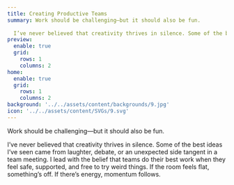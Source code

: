 ```yaml
---
title: Creating Productive Teams
summary: Work should be challenging—but it should also be fun.
  
  I’ve never believed that creativity thrives in silence. Some of the best ideas I’ve seen came from laughter, debate, or an unexpected side tangent in a team meeting. I lead with the belief that teams do their best work when they feel safe, supported, and free to try weird things. If the room feels flat, something’s off. If there’s energy, momentum follows.
preview:
  enable: true
  grid:
    rows: 1
    columns: 2
home:
  enable: true
  grid:
    rows: 1
    columns: 2
background: '../../assets/content/backgrounds/9.jpg'
icon: '../../assets/content/SVGs/9.svg'
---
```


Work should be challenging—but it should also be fun.

I’ve never believed that creativity thrives in silence. Some of the best ideas I’ve seen came from laughter, debate, or an unexpected side tangent in a team meeting. I lead with the belief that teams do their best work when they feel safe, supported, and free to try weird things. If the room feels flat, something’s off. If there’s energy, momentum follows.
